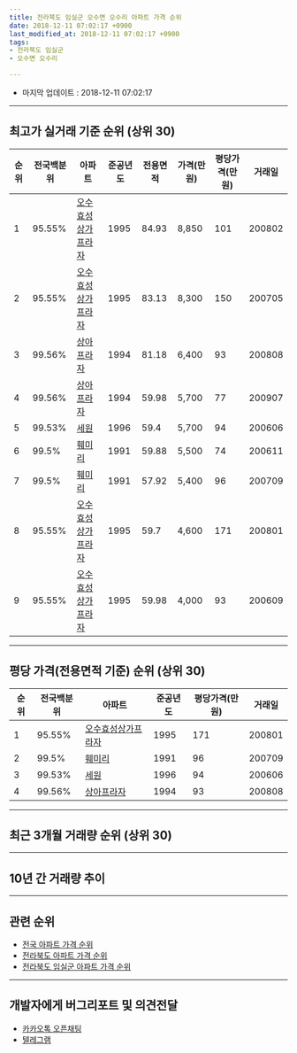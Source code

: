 ```yaml
---
title: 전라북도 임실군 오수면 오수리 아파트 가격 순위
date: 2018-12-11 07:02:17 +0900
last_modified_at: 2018-12-11 07:02:17 +0900
tags:
- 전라북도 임실군
- 오수면 오수리

---
```


* 마지막 업데이트 : 2018-12-11 07:02:17

---

## 최고가 실거래 기준 순위 (상위 30)


|순위|전국백분위|아파트|준공년도|전용면적|가격(만원)|평당가격(만원)|거래일|
|---|---|---|---|---|---|---|---|
|1|95.55%|[오수효성상가프라자](https://search.naver.com/search.naver?query=%EC%A0%84%EB%9D%BC%EB%B6%81%EB%8F%84+%EC%9E%84%EC%8B%A4%EA%B5%B0+%EC%98%A4%EC%88%98%EB%A9%B4+%EC%98%A4%EC%88%98%EB%A6%AC+%EC%98%A4%EC%88%98%ED%9A%A8%EC%84%B1%EC%83%81%EA%B0%80%ED%94%84%EB%9D%BC%EC%9E%90)|1995|84.93|8,850|101|200802|
|2|95.55%|[오수효성상가프라자](https://search.naver.com/search.naver?query=%EC%A0%84%EB%9D%BC%EB%B6%81%EB%8F%84+%EC%9E%84%EC%8B%A4%EA%B5%B0+%EC%98%A4%EC%88%98%EB%A9%B4+%EC%98%A4%EC%88%98%EB%A6%AC+%EC%98%A4%EC%88%98%ED%9A%A8%EC%84%B1%EC%83%81%EA%B0%80%ED%94%84%EB%9D%BC%EC%9E%90)|1995|83.13|8,300|150|200705|
|3|99.56%|[상아프라자](https://search.naver.com/search.naver?query=%EC%A0%84%EB%9D%BC%EB%B6%81%EB%8F%84+%EC%9E%84%EC%8B%A4%EA%B5%B0+%EC%98%A4%EC%88%98%EB%A9%B4+%EC%98%A4%EC%88%98%EB%A6%AC+%EC%83%81%EC%95%84%ED%94%84%EB%9D%BC%EC%9E%90)|1994|81.18|6,400|93|200808|
|4|99.56%|[상아프라자](https://search.naver.com/search.naver?query=%EC%A0%84%EB%9D%BC%EB%B6%81%EB%8F%84+%EC%9E%84%EC%8B%A4%EA%B5%B0+%EC%98%A4%EC%88%98%EB%A9%B4+%EC%98%A4%EC%88%98%EB%A6%AC+%EC%83%81%EC%95%84%ED%94%84%EB%9D%BC%EC%9E%90)|1994|59.98|5,700|77|200907|
|5|99.53%|[세원](https://search.naver.com/search.naver?query=%EC%A0%84%EB%9D%BC%EB%B6%81%EB%8F%84+%EC%9E%84%EC%8B%A4%EA%B5%B0+%EC%98%A4%EC%88%98%EB%A9%B4+%EC%98%A4%EC%88%98%EB%A6%AC+%EC%84%B8%EC%9B%90)|1996|59.4|5,700|94|200606|
|6|99.5%|[훼미리](https://search.naver.com/search.naver?query=%EC%A0%84%EB%9D%BC%EB%B6%81%EB%8F%84+%EC%9E%84%EC%8B%A4%EA%B5%B0+%EC%98%A4%EC%88%98%EB%A9%B4+%EC%98%A4%EC%88%98%EB%A6%AC+%ED%9B%BC%EB%AF%B8%EB%A6%AC)|1991|59.88|5,500|74|200611|
|7|99.5%|[훼미리](https://search.naver.com/search.naver?query=%EC%A0%84%EB%9D%BC%EB%B6%81%EB%8F%84+%EC%9E%84%EC%8B%A4%EA%B5%B0+%EC%98%A4%EC%88%98%EB%A9%B4+%EC%98%A4%EC%88%98%EB%A6%AC+%ED%9B%BC%EB%AF%B8%EB%A6%AC)|1991|57.92|5,400|96|200709|
|8|95.55%|[오수효성상가프라자](https://search.naver.com/search.naver?query=%EC%A0%84%EB%9D%BC%EB%B6%81%EB%8F%84+%EC%9E%84%EC%8B%A4%EA%B5%B0+%EC%98%A4%EC%88%98%EB%A9%B4+%EC%98%A4%EC%88%98%EB%A6%AC+%EC%98%A4%EC%88%98%ED%9A%A8%EC%84%B1%EC%83%81%EA%B0%80%ED%94%84%EB%9D%BC%EC%9E%90)|1995|59.7|4,600|171|200801|
|9|95.55%|[오수효성상가프라자](https://search.naver.com/search.naver?query=%EC%A0%84%EB%9D%BC%EB%B6%81%EB%8F%84+%EC%9E%84%EC%8B%A4%EA%B5%B0+%EC%98%A4%EC%88%98%EB%A9%B4+%EC%98%A4%EC%88%98%EB%A6%AC+%EC%98%A4%EC%88%98%ED%9A%A8%EC%84%B1%EC%83%81%EA%B0%80%ED%94%84%EB%9D%BC%EC%9E%90)|1995|59.98|4,000|93|200609|


---

## 평당 가격(전용면적 기준) 순위 (상위 30)


|순위|전국백분위|아파트|준공년도|평당가격(만원)|거래일|
|---|---|---|---|---|---|
|1|95.55%|[오수효성상가프라자](https://search.naver.com/search.naver?query=%EC%A0%84%EB%9D%BC%EB%B6%81%EB%8F%84+%EC%9E%84%EC%8B%A4%EA%B5%B0+%EC%98%A4%EC%88%98%EB%A9%B4+%EC%98%A4%EC%88%98%EB%A6%AC+%EC%98%A4%EC%88%98%ED%9A%A8%EC%84%B1%EC%83%81%EA%B0%80%ED%94%84%EB%9D%BC%EC%9E%90)|1995|171|200801|
|2|99.5%|[훼미리](https://search.naver.com/search.naver?query=%EC%A0%84%EB%9D%BC%EB%B6%81%EB%8F%84+%EC%9E%84%EC%8B%A4%EA%B5%B0+%EC%98%A4%EC%88%98%EB%A9%B4+%EC%98%A4%EC%88%98%EB%A6%AC+%ED%9B%BC%EB%AF%B8%EB%A6%AC)|1991|96|200709|
|3|99.53%|[세원](https://search.naver.com/search.naver?query=%EC%A0%84%EB%9D%BC%EB%B6%81%EB%8F%84+%EC%9E%84%EC%8B%A4%EA%B5%B0+%EC%98%A4%EC%88%98%EB%A9%B4+%EC%98%A4%EC%88%98%EB%A6%AC+%EC%84%B8%EC%9B%90)|1996|94|200606|
|4|99.56%|[상아프라자](https://search.naver.com/search.naver?query=%EC%A0%84%EB%9D%BC%EB%B6%81%EB%8F%84+%EC%9E%84%EC%8B%A4%EA%B5%B0+%EC%98%A4%EC%88%98%EB%A9%B4+%EC%98%A4%EC%88%98%EB%A6%AC+%EC%83%81%EC%95%84%ED%94%84%EB%9D%BC%EC%9E%90)|1994|93|200808|


---

## 최근 3개월 거래량 순위 (상위 30)


<div style="width:100%;">
    <canvas id="deal_count_ranking" height="250"></canvas>
</div>


<script>
new Chart(document.getElementById("deal_count_ranking"), {
    type: 'horizontalBar',
    data: {
        labels: ['세원', '오수효성상가프라자'],
        datasets: [{
            label: '실거래 수',
            data: [3, 3],
            borderColor: "rgba(255, 0, 128, 1)",
            backgroundColor: "rgba(255, 0, 128, 0.5)",
            fill: false,
        }]
    },
    options: {
        responsive: true,
        title: {
            display: true,
            text: '최근 3개월 거래량 순위'
        },
        tooltips: {
            mode: 'index',
            intersect: false,
            callbacks: {
                title: function(tooltipItems, data) {
                    return "실거래 수:";
                },
                label: function(tooltipItem, data) {
                    return data.labels[tooltipItem.index] + ": " + tooltipItem.xLabel;
                }
            }
        },
        hover: {
            mode: 'nearest',
            intersect: true
        },
        scales: {
            xAxes: [{
                display: true,
                scaleLabel: {
                    display: true,
                    labelString: '실거래 수'
                },
                ticks: {
                    suggestedMin: 0,
                }
            }],
            yAxes: [{
                display: true,
                ticks: {
                    autoSkip: false,
                    callback: function(value, index, values) {
                        if (value.length > 15)
                            return value.substr(0, 13) + "...";
                        else
                            return value;
                    }
                },
                scaleLabel: {
                    display: false,
                }
            }]
        }
    }
});

</script>


---

## 10년 간 거래량 추이


<div style="width:100%;">
    <canvas id="deal_progress" height="250"></canvas>
</div>

<script>
new Chart(document.getElementById("deal_progress"), {
    type: 'line',
    data: {
        labels: ['200812','200901','200902','200903','200904','200905','200906','200907','200908','200909','200910','200911','200912','201001','201002','201003','201004','201005','201006','201007','201008','201009','201010','201011','201012','201101','201102','201103','201104','201105','201106','201107','201108','201109','201110','201111','201112','201201','201202','201203','201204','201205','201206','201207','201208','201209','201210','201211','201212','201301','201302','201303','201304','201305','201306','201307','201308','201309','201310','201311','201312','201401','201402','201403','201404','201405','201406','201407','201408','201409','201410','201411','201412','201501','201502','201503','201504','201505','201506','201507','201508','201509','201510','201511','201512','201601','201602','201603','201604','201605','201606','201607','201608','201609','201610','201611','201612','201701','201702','201703','201704','201705','201706','201707','201708','201709','201710','201711','201712','201801','201802','201803','201804','201805','201806','201807','201808','201809','201810','201811','201812'],
        datasets: [{
            label: '실거래 수',
            pointRadius: 1,
            data: [2, 2, 3, 2, 1, 1, 3, 1, 2, 2, 1, 1, 0, 3, 0, 5, 3, 1, 1, 1, 3, 2, 5, 1, 8, 2, 0, 3, 2, 0, 1, 1, 1, 2, 1, 1, 4, 1, 2, 1, 1, 1, 1, 1, 1, 1, 0, 0, 3, 2, 0, 3, 0, 0, 0, 0, 0, 1, 1, 2, 0, 0, 1, 0, 0, 2, 0, 2, 2, 1, 1, 3, 1, 1, 2, 1, 1, 0, 2, 1, 1, 0, 2, 1, 0, 0, 0, 1, 1, 2, 1, 1, 3, 3, 1, 2, 1, 3, 2, 0, 1, 0, 2, 1, 1, 1, 1, 1, 2, 1, 1, 1, 1, 0, 0, 0, 0, 1, 3, 2, 1],
            borderColor: "rgba(255, 201, 14, 1)",
            backgroundColor: "rgba(255, 201, 14, 0.5)",
            fill: true,
        }]
    },
    options: {
        responsive: true,
        title: {
            display: true,
            text: '10년간 거래량 추이'
        },
        tooltips: {
            mode: 'index',
            intersect: false,
        },
        hover: {
            mode: 'nearest',
            intersect: true
        },
        scales: {
            xAxes: [{
                display: true,
                scaleLabel: {
                    display: true,
                    labelString: '년/월'
                }
            }],
            yAxes: [{
                display: true,
                ticks: {
                    suggestedMin: 0,
                },
                scaleLabel: {
                    display: true,
                    labelString: '실거래 수'
                }
            }]
        }
    }
});

</script>


---

## 관련 순위

- [전국 아파트 가격 순위](https://inasie.github.io/apt-ranking/전국)
- [전라북도 아파트 가격 순위](https://inasie.github.io/apt-ranking/전라북도)
- [전라북도 임실군 아파트 가격 순위](https://inasie.github.io/apt-ranking/전라북도-임실군)


---

## 개발자에게 버그리포트 및 의견전달

- [카카오톡 오픈채팅](https://open.kakao.com/o/gLJUAP4)
- [텔레그램](https://t.me/inasie)

